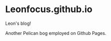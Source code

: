 Leonfocus.github.io
===================

Leon's blog!


Another Pelican bog employed on Github Pages.
